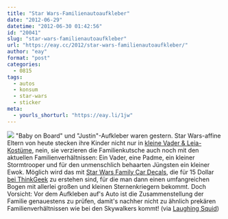 ```yaml
---
title: "Star Wars-Familienautoaufkleber"
date: "2012-06-29"
datetime: "2012-06-30 01:42:56"
id: "20041"
slug: "star-wars-familienautoaufkleber"
url: "https://eay.cc/2012/star-wars-familienautoaufkleber/"
author: "eay"
format: "post"
categories:
  - 0815
tags:
  - autos
  - konsum
  - star-wars
  - sticker
meta:
  - yourls_shorturl: "https://eay.li/1jw"
---
```


![](https://eay.cc/uploads/2012/starwarsautoaufkleber.jpg) "Baby on Board" und "Justin"-Aufkleber waren gestern. Star Wars-affine Eltern von heute stecken ihre Kinder nicht nur in [kleine Vader & Leia-Kostüme](//eay.cc/2009/little-star-wars-costumes/), nein, sie verzieren die Familienkutsche auch noch mit den aktuellen Familienverhältnissen: Ein Vader, eine Padme, ein kleiner Stormtrooper und für den unmenschlich behaarten Jüngsten ein kleiner Ewok. Möglich wird das mit [Star Wars Family Car Decals](http://www.thinkgeek.com/homeoffice/stickers/eea6/), die für 15 Dollar [bei ThinkGeek](http://www.thinkgeek.com/homeoffice/stickers/eea6/) zu erstehen sind, für die man dann einen umfangreichen Bogen mit allerlei großen und kleinen Sternenkriegern bekommt. Doch Vorsicht: Vor dem Aufkleben auf's Auto ist die Zusammenstellung der Familie genauestens zu prüfen, damit's nachher nicht zu ähnlich prekären Familienverhältnissen wie bei den Skywalkers kommt! (via [Laughing Squid](http://laughingsquid.com/star-wars-family-car-decals/))
